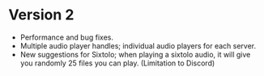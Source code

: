 # Version 2

- Performance and bug fixes.
- Multiple audio player handles; individual audio players for each server.
- New suggestions for Sixtolo; when playing a sixtolo audio, it will give you randomly 25 files you can play. (Limitation to Discord)

